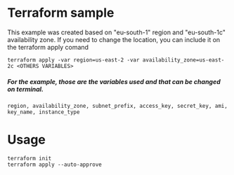 # Terraform sample

This example was created based on "eu-south-1" region and "eu-south-1c" availability zone.
If you need to change the location, you can include it on the terraform apply comand

```ssh
terraform apply -var region=us-east-2 -var availability_zone=us-east-2c <OTHERS VARIABLES>
```

##### For the example, those are the variables used and that can be changed on terminal.
`region, availability_zone, subnet_prefix, access_key, secret_key, ami, key_name, instance_type`

# Usage
```ssh
terraform init
terraform apply --auto-approve
```